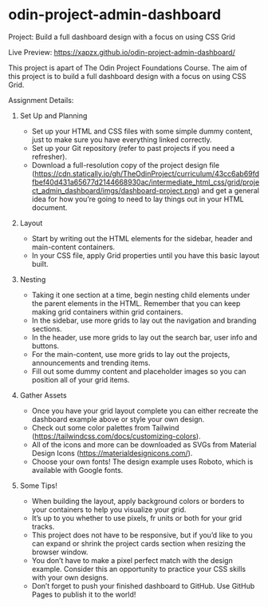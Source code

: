 # odin-project-admin-dashboard
Project: Build a full dashboard design with a focus on using CSS Grid

Live Preview: https://xapzx.github.io/odin-project-admin-dashboard/

This project is apart of The Odin Project Foundations Course. The aim of this project is to build a full dashboard design with a focus on using CSS Grid.

Assignment Details:

1.  Set Up and Planning

    - Set up your HTML and CSS files with some simple dummy content, just to make sure you have everything linked correctly.
    - Set up your Git repository (refer to past projects if you need a refresher).
    - Download a full-resolution copy of the project design file (https://cdn.statically.io/gh/TheOdinProject/curriculum/43cc6ab69fdfbef40d431a65677d2144668930ac/intermediate_html_css/grid/project_admin_dashboard/imgs/dashboard-project.png) and get a general idea for how you’re going to need to lay things out in your HTML document.

2. Layout

    - Start by writing out the HTML elements for the sidebar, header and main-content containers.
    - In your CSS file, apply Grid properties until you have this basic layout built.

3. Nesting

    - Taking it one section at a time, begin nesting child elements under the parent elements in the HTML. Remember that you can keep making grid containers within grid containers.
    - In the sidebar, use more grids to lay out the navigation and branding sections.
    - In the header, use more grids to lay out the search bar, user info and buttons.
    - For the main-content, use more grids to lay out the projects, announcements and trending items.
    - Fill out some dummy content and placeholder images so you can position all of your grid items.

4. Gather Assets

    - Once you have your grid layout complete you can either recreate the dashboard example above or style your own design.
    - Check out some color palettes from Tailwind (https://tailwindcss.com/docs/customizing-colors).
    - All of the icons and more can be downloaded as SVGs from Material Design Icons (https://materialdesignicons.com/).
    - Choose your own fonts! The design example uses Roboto, which is available with Google fonts.

5. Some Tips!

    - When building the layout, apply background colors or borders to your containers to help you visualize your grid.
    - It’s up to you whether to use pixels, fr units or both for your grid tracks.
    - This project does not have to be responsive, but if you’d like to you can expand or shrink the project cards section when resizing the browser window.
    - You don’t have to make a pixel perfect match with the design example. Consider this an opportunity to practice your CSS skills with your own designs.
    - Don’t forget to push your finished dashboard to GitHub. Use GitHub Pages to publish it to the world!